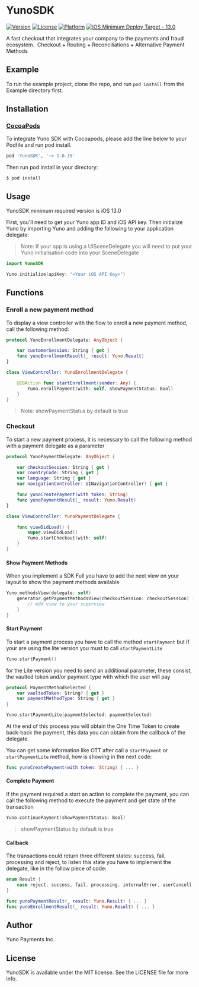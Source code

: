 # YunoSDK

[![Version](https://img.shields.io/cocoapods/v/YunoSDK.svg?style=flat)](https://cocoapods.org/pods/YunoSDK)
[![License](https://img.shields.io/cocoapods/l/YunoSDK.svg?style=flat)](https://cocoapods.org/pods/YunoSDK)
[![Platform](https://img.shields.io/cocoapods/p/YunoSDK.svg?style=flat)](https://cocoapods.org/pods/YunoSDK)
[![iOS Minimum Deploy Target - 13.0](https://img.shields.io/static/v1?label=iOS+Minimum+Deploy+Target&message=13.0&color=2ea44f)](https://)


A fast checkout that integrates your company to the payments and fraud ecosystem.
‍
Checkout + Routing + Reconciliations + Alternative Payment Methods

## Example

To run the example project, clone the repo, and run `pod install` from the Example directory first.

## Installation

### [CocoaPods](https://guides.cocoapods.org/using/using-cocoapods.html)

To integrate Yuno SDK with Cocoapods, please add the line below to your Podfile and run pod install.

```ruby
pod 'YunoSDK', '~> 1.0.15'
```

Then run pod install in your directory:

```shell
$ pod install
```

## Usage
YunoSDK minimum required version is iOS 13.0

First, you'll need to get your Yuno app ID and iOS API key. Then initialize Yuno by importing Yuno and adding the following to your application delegate:

> Note: If your app is using a UISceneDelegate you will need to put your Yuno initialisation code into your SceneDelegate

```swift
import YunoSDK

Yuno.initialize(apiKey: "<Your iOS API Key>")
```

## Functions

### Enroll a new payment method
To display a view controller with the flow to enroll a new payment method, call the following method:
```swift
protocol YunoEnrollmentDelegate: AnyObject {

    var customerSession: String { get }
    func yunoEnrollmentResult(_ result: Yuno.Result)
}

class ViewController: YunoEnrollmentDelegate {

    @IBAction func startEnrollment(sender: Any) {
        Yuno.enrollPayment(with: self, showPaymentStatus: Bool)
    }
}
```

> Note: showPaymentStatus by default is true

### Checkout
To start a new payment process, it is necessary to call the following method with a payment delegate as a parameter
```swift
protocol YunoPaymentDelegate: AnyObject {

    var checkoutSession: String { get }
    var countryCode: String { get }
    var language: String { get }
    var navigationController: UINavigationController? { get }

    func yunoCreatePayment(with token: String)
    func yunoPaymentResult(_ result: Yuno.Result)
}

class ViewController: YunoPaymentDelegate {

    func viewDidLoad() {
        super.viewDidLoad()
        Yuno.startCheckout(with: self)
    }
}
```
#### Show Payment Methods
When you implement a SDK Full you have to add the next view on your layout to show the payment methods available
```swift
Yuno.methodsView(delegate: self)
    generator.getPaymentMethodsView(checkoutSession: checkoutSession) { [weak self] (view: UIView) in
        // Add view to your superview
    }
}
```
#### Start Payment
To start a payment process you have to call the method `startPayment` but if your are using the lite version you must to call `startPaymentLite`
```swift
Yuno.startPayment()
```
for the Lite version you need to send an additional parameter, these consist, the vaulted token and/or payment type with which the user will pay

```swift
protocol PaymentMethodSelected {
    var vaultedToken: String? { get }
    var paymentMethodType: String { get }
}

Yuno.startPaymentLite(paymentSelected: paymentSelected)
```
At the end of this process you will obtain the One Time Token to create back-back the payment, this data you can obtain from the callback of the delegate.

You can get some information like OTT after call a `startPayment` or `startPaymentLite` method, how is showing in the next code:

```swift
func yunoCreatePayment(with token: String) { ... }
```
#### Complete Payment
If the payment required a start an action to complete the payment, you can call the following method to execute the payment and get state of the transaction
```swift
Yuno.continuePayment(showPaymentStatus: Bool)
```

> showPaymentStatus by default is true

#### Callback
The transactions could return three different states: success, fail, processing and reject, to listen this state you have to implement the delegate, like in the follow piece of code:
```swift
enum Result {
    case reject, success, fail, processing, internalError, userCancell
}

func yunoPaymentResult(_ result: Yuno.Result) { ... }
func yunoEnrollmentResult(_ result: Yuno.Result) { ... }
```
## Author

Yuno Payments Inc.

## License

YunoSDK is available under the MIT license. See the LICENSE file for more info.
